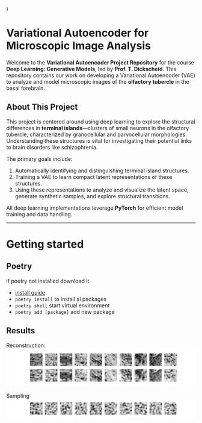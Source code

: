 )

# Variational Autoencoder for Microscopic Image Analysis

Welcome to the **Variational Autoencoder Project Repository** for the course **Deep Learning: Generative Models**, led by **Prof. T. Dickscheid**. This repository contains our work on developing a Variational Autoencoder (VAE) to analyze and model microscopic images of the **olfactory tubercle** in the basal forebrain.

## About This Project

This project is centered around using deep learning to explore the structural differences in **terminal islands**—clusters of small neurons in the olfactory tubercle, characterized by granocellular and parvocellular morphologies. Understanding these structures is vital for investigating their potential links to brain disorders like schizophrenia.

The primary goals include:

1. Automatically identifying and distinguishing terminal island structures.
2. Training a VAE to learn compact latent representations of these structures.
3. Using these representations to analyze and visualize the latent space, generate synthetic samples, and explore structural transitions.

All deep learning implementations leverage **PyTorch** for efficient model training and data handling.

---

# Getting started

## Poetry

if poetry not installed download it

- [install guide](https://python-poetry.org/docs/#installation)
- `poetry install` to install al packages
- `poetry shell` start virtual environment
- `poetry add [package]` add new package

## Results

Reconstruction:
![image](./reconstructed_images_VAE_MASHOOD_20241127_194642.png)

Sampling
![image](./generated_images_VAE_MASHOOD_20241127_194642.png)
